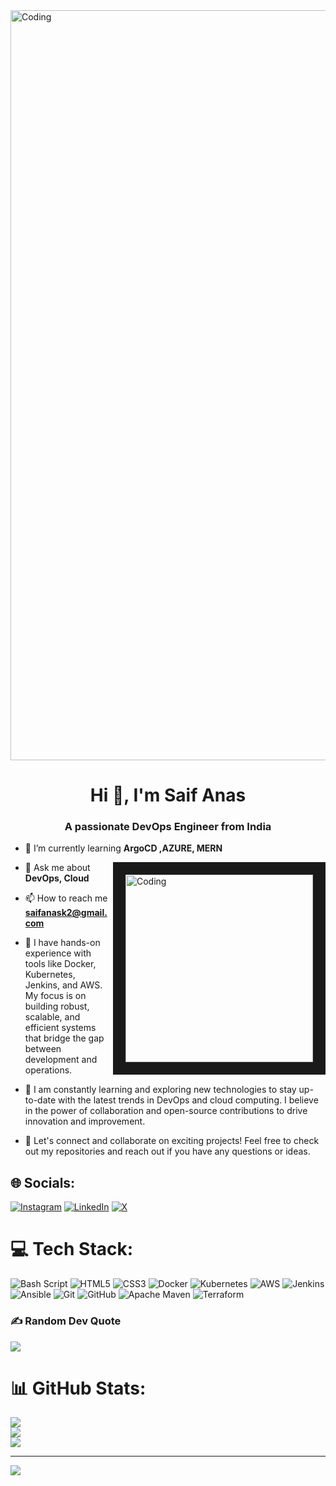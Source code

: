 <img align="center" alt="Coding" width="1200" src="https://user-images.githubusercontent.com/74038190/225813708-98b745f2-7d22-48cf-9150-083f1b00d6c9.gif">
<h1 align="center">Hi 👋, I'm Saif Anas</h1>
<h3 align="center">A passionate DevOps Engineer from India</h3



<img align="right" alt="Coding" width="100" src="https://i.giphy.com/media/v1.Y2lkPTc5MGI3NjExeGpxZTZlb3JnZWI2d3F5NDVuNTVsYm5hZnBpdm8yZXdrOXBvbDhvNSZlcD12MV9pbnRlcm5hbF9naWZfYnlfaWQmY3Q9Zw/bGgsc5mWoryfgKBx1u/giphy.gif">

- 🌱 I’m currently learning **ArgoCD ,AZURE, MERN**
<img align="right" alt="Coding" width="300" border="20" src="https://i.giphy.com/media/v1.Y2lkPTc5MGI3NjExOWdocm1zZXp2a3Q5MzcwaXJub2VqcnRvNnhzcHk4dGN0dGpnN3RpYSZlcD12MV9pbnRlcm5hbF9naWZfYnlfaWQmY3Q9Zw/iIqmM5tTjmpOB9mpbn/giphy.gif">

- 💬 Ask me about **DevOps, Cloud**

- 📫 How to reach me **saifanask2@gmail.com**

- 🔧 I have hands-on experience with tools like Docker, Kubernetes, Jenkins, and AWS. My focus is on building robust, scalable, and efficient systems that bridge the gap between development and operations.

- 🌱 I am constantly learning and exploring new technologies to stay up-to-date with the latest trends in DevOps and cloud computing. I believe in the power of collaboration and open-source contributions to drive innovation and improvement.

- 💬 Let's connect and collaborate on exciting projects! Feel free to check out my repositories and reach out if you have any questions or ideas.




## 🌐 Socials:
[![Instagram](https://img.shields.io/badge/Instagram-%23E4405F.svg?logo=Instagram&logoColor=white)](https://instagram.com/https://www.instagram.com/saifanas/profilecard/?igsh=OG9yN3R6dXQ1cXhk) [![LinkedIn](https://img.shields.io/badge/LinkedIn-%230077B5.svg?logo=linkedin&logoColor=white)](https://linkedin.com/in/www.linkedin.com/in/saif-anas-68bba2325) [![X](https://img.shields.io/badge/X-black.svg?logo=X&logoColor=white)](https://x.com/https://x.com/SaifAnas_?s=09) 

# 💻 Tech Stack:
![Bash Script](https://img.shields.io/badge/bash_script-%23121011.svg?style=flat-square&logo=gnu-bash&logoColor=white) ![HTML5](https://img.shields.io/badge/html5-%23E34F26.svg?style=flat-square&logo=html5&logoColor=white) ![CSS3](https://img.shields.io/badge/css3-%231572B6.svg?style=flat-square&logo=css3&logoColor=white) ![Docker](https://img.shields.io/badge/docker-%230db7ed.svg?style=flat-square&logo=docker&logoColor=white) ![Kubernetes](https://img.shields.io/badge/kubernetes-%23326ce5.svg?style=flat-square&logo=kubernetes&logoColor=white) ![AWS](https://img.shields.io/badge/AWS-%23FF9900.svg?style=flat-square&logo=amazon-aws&logoColor=white) ![Jenkins](https://img.shields.io/badge/jenkins-%232C5263.svg?style=flat-square&logo=jenkins&logoColor=white) ![Ansible](https://img.shields.io/badge/ansible-%231A1918.svg?style=flat-square&logo=ansible&logoColor=white) ![Git](https://img.shields.io/badge/git-%23F05033.svg?style=flat-square&logo=git&logoColor=white) ![GitHub](https://img.shields.io/badge/github-%23121011.svg?style=flat-square&logo=github&logoColor=white) ![Apache Maven](https://img.shields.io/badge/Apache%20Maven-C71A36?style=flat-square&logo=Apache%20Maven&logoColor=white) ![Terraform](https://img.shields.io/badge/terraform-%235835CC.svg?style=flat-square&logo=terraform&logoColor=white)



### ✍️ Random Dev Quote
![](https://quotes-github-readme.vercel.app/api?type=horizontal&theme=radical)


# 📊 GitHub Stats:
![](https://github-readme-stats.vercel.app/api?username=saifanas&theme=gotham&hide_border=false&include_all_commits=false&count_private=false)<br/>
![](https://github-readme-streak-stats.herokuapp.com/?user=saifanas&theme=gotham&hide_border=false)<br/>
![](https://github-readme-stats.vercel.app/api/top-langs/?username=saifanas&theme=gotham&hide_border=false&include_all_commits=false&count_private=false&layout=compact)

---
[![](https://visitcount.itsvg.in/api?id=saifanas&icon=1&color=12)](https://visitcount.itsvg.in)


<!-- Proudly created with GPRM ( https://gprm.itsvg.in ) -->
